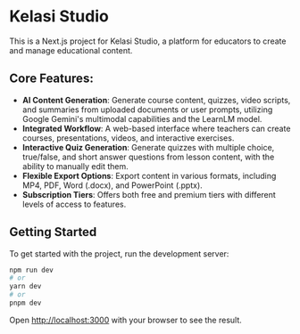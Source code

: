# Kelasi Studio

This is a Next.js project for Kelasi Studio, a platform for educators to create and manage educational content.

## Core Features:

- **AI Content Generation**: Generate course content, quizzes, video scripts, and summaries from uploaded documents or user prompts, utilizing Google Gemini's multimodal capabilities and the LearnLM model.
- **Integrated Workflow**: A web-based interface where teachers can create courses, presentations, videos, and interactive exercises.
- **Interactive Quiz Generation**: Generate quizzes with multiple choice, true/false, and short answer questions from lesson content, with the ability to manually edit them.
- **Flexible Export Options**: Export content in various formats, including MP4, PDF, Word (.docx), and PowerPoint (.pptx).
- **Subscription Tiers**: Offers both free and premium tiers with different levels of access to features.

## Getting Started

To get started with the project, run the development server:

```bash
npm run dev
# or
yarn dev
# or
pnpm dev
```

Open [http://localhost:3000](http://localhost:3000) with your browser to see the result.
